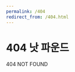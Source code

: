 ```yaml
---
permalink: /404
redirect_from: /404.html
---
```

<link rel="stylesheet" href="/global.css">

# 404 낫 파운드
404 NOT FOUND